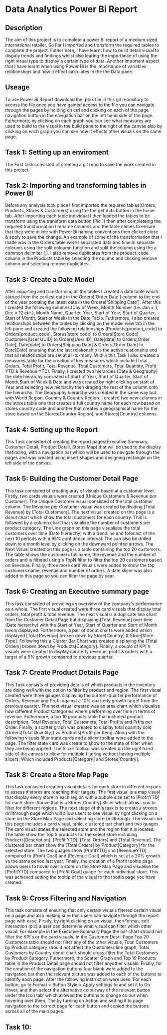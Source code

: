 # Data Analytics Power Bi Report

## Description 
The aim of this project is to complete a power Bi report of a medium sized international retailer. So Far I imported and transform the required tables to complete the project. Futhermore, I have learnt how to build detail visual to dispaly trends and findings whilst also learing the importance of using the right visual type to display a certain type of data. Another important aspect that I have learnt when using Power Bi is the importance of variables relationships and how it effect calculates in the the Data pane.

## Useage 
To use Power Bi Report download the .pbix file in this git repository to access the file once you have gained access to the file you can navigate through the pages by holding on ctrl and clicking on each of the page navigation button in the navigation bar on the left hand side of the page. Futhermore, by clicking on each graph you can see what measures are used to build to the visual in the build pane to the right of the canvas also by clicking on each graph you can see how it effects other visuals on the same page. 

## Task 1: Setting up an enviroment
The First task consisted of creating a git repo to save the work created in this project.

## Task 2: Importing and transforming tables in Power BI 
Before any analysis took place I first imported the required tables(Orders, Products, Stores & Customers) using the the get data button in the home tab. After importing each table individual I then loaded the tables to be transform using the transform data button (Pic 1) then after completeing the required transformation I rename columns and the table names to ensure that they were in line with Power Bi naming conventions then clicked close & apply to save the change. An example of some of the transformation that I made was in the Orders table were I separated data and time in separate coloums using the split coloumn function and split the column using the a common delimiter (,). I also remove duplicates from the product_code column in the Products table by selecting the column and clicking remove column and selecting remove duplicates. 

## Task 3: Create a Date Model 
After importing and transforming all the tables I created a date table which started from the earliest date in the Orders['Order Date'] column to the end of the year containg the latest date in the Orders['Shipping Date']. After this I created the following columns (Day of Week, Month Number (i.e. Jan = 1, Dec = 12 etc.), Month Name, Quarter, Year, Start of Year, Start of Quarter, Start of Month, Start of Week) in the Date Table. Futhermore, I also created relationships between the tables by clicking on the model view tab in the left pane and created the following relationships (Products[product_code] to Orders[product_code], Stores[store code] to Orders[Store Code], Customers[User UUID] to Orders[User ID], Date[date] to Orders[Order Date], Date[date] to Orders[Shipping Date] & Orders[Order Date] to Date[Date] enursing that the last relationship is the active relationship and that all relationships are set at all-to-many. Within this Task I also created a measures table for the creation of key measures which include (Total Orders, Total Profit, Total Revenue, Total Customers, Total Quantity, Profit YTD & Revenue YTD). Finally, I created two hierarcies (Date & Geography) the date hierarchy consisted of Start of Year, Start of Quarter, Start of Month,Start of Week & Date and was created by right clicking on start of Year and selecting new hierarchy then draging the rest of the column onto the hierarchy. The Geography hierarchy was created in the same way but with World Region, Country & Country Region. I created two new columns in the stores table one that creates a full country name for each row based on stores country code and another that creates a geographical name for the store based on the Stores[Country Region], and Stores[Country] columns.

## Task 4: Setting up the Report 
This Task consisted of creating the report pages(Executive Summary, Customer Detail, Product Detail, Stores Map) that will be used to the display thefinding,  with a navigation bar which will be used to navigate through the pages and was created using insert shapes and designing rectangle on the left side of the canvas. 

## Task 5: Building the Customer Detail Page 
This task consisted of creating aray of visuals based at a customer level. Firstly, two cards visuals were created (Unique Customers & Revenue per Customer). The Unique Customer visual consisted of the total customer column. The Reveune per Customer visual was created by dividing [Total Revenue] by [Total Customers]. The next visual created on this page is a donut chart which show the total customers for each country. This is followed by a column chart that visualise the number of customers per product category. The Line graph on this page visualises the total customers over time (Date hierarchy) with a trendline and forecast of the next 10 periods with a 95% confidence interval. The can also be drilled down to a month level by clicking on the downward pointed arrows.  The Next Visual created on this page is a table containing the top 20 customers. The table shows the customers full name, the revenue and the number of orders and is filtered using a TopN filter to filter the top 20 customers based on Revenue. Finally, three more card visuals were added to show the top customers name, revenue and number of orders. A date slicer was also added to this page so you can filter the page by year.

## Task 6: Creating an Executive summary page 
This task consisted of providing an overview of the company's performance as a whole. The first visual created were three card visuals that display total orders, total profit & total revenue. The next visual is a duplicate line chart from the Customer Detail Page but displaying [Total Revenue] over time (Date hierarchy) with the  Start of Year, Start of Quarter and Start of Month levels displayed. Furthermore, a pair of donut charts were added which displayed [Total Revenue] broken down by Store[Country] & Store[Store Type]. Following this a Cluster Bar Chart was created displaying the [Total Orders] broken down by Products[Category]. Finally, a couple of KPI's visuals were created to display qaurterly revenue, profit & orders with a target of a 5% growth compared to previous quarter. 

## Task 7: Create Product Details Page
This Task consists of providing details of which products in the inventory are doing well with the option to filter by product and region. The first visual created were three gauges displaying the current-quarter performance of Orders, Revenue and Profit against a  10% quarterly growth target from the previous quarter. The next visual created was an area chart which visualise how different Product Categories where performing over time in terms of revenue. Futhermore, a top 10 products table that included product description, Total Revenue, Total Customers, Total Profits and Prfits per Order. Finally, a scatter graph was created to display total quantity sold (Orders[Total Quantity]) vs  Products[Profit per Item]. Along with the following visuals filter state cards and a slicer toolbar were added to the page. The filter state card was create to show to the state of filter when they are being applied. The Slicer toolbar was created on the right hand side of the canvas to allow for multiple filtering without having multiple slicers, Which included Products[Category] and Stores[Country].

## Task 8: Create a Store Map Page 
This task consisted creating visual details for each store in different regions to assess if stores are reaching their targets. The first visual is a map visual that display every store in each region with a bubble size set to [ProfitYTD] for each store. Above that is a Stores[Country] Slicer which allows you to filter for different regions. The next stage of this task is to create a strores drillthrough page which will allow users to see visual by right clicking on a store on the Store Map Page and selecting store Drillthrough. The visuals on this page includes a card visual, table, clustered bar chart and two guages. The card visual states the selected store and the region that it is located. The table show the Top 5 products for the select store including Products[Description], [Profit YTD], [Total Orders] and [Total Revenue]. The clustered bar chart show the [Total Orders] by Product[Category] for the selected store. The two guages show [ProfitYTD] and [RevenueYTD] compared to [Profit Goal] and [Revenue Goal] which is set at a 20% growth vs the same period last year. Finally, the creation of a Profit tooltip page allows users to hover over a store on the Store Map Page and visualise the [ProfitYTD] compared to [Profit Goal] guage for each individual store. This was achieved setting the tooltip of the visual to the tooltip page you have created.

 ## Task 9: Cross Filtering and Navigation
This task consists of ensuring that only certain visuals filtered certain visual on a page and also making sure that users can navigate through the report page with ease. Firstly, by right clicking on an visual, then format, edit interaction (pic) a user can determine what visual can filter which other visual. For eaxmple in the Executive Summary Page the bar chart should not filter the KPI's or the card visuals. In the Customer Detail Page Top 20 Customers table should not filter any of the other visuals, Total Customers by Product category should not affect the Customers line graph, Total Customers by Country donut chart should cross-filter the Total Customers by Product Category. Futhermore, the Scatter Graph and Top 10 Products table in the Product Detail page should not filter anyother visuals. Finally, for the creation of the navigation buttons four blank were added to the navigation bar then the relevant picture was added to each of the buttons to identify each page. After the folllowing instruction were used 'For each button, go to Format > Button Style > Apply settings to and set it to On Hover, and then select the alternative colourway of the relevant button under the Icon tab' which allowed the buttons to change colour when hovering over them. The by turning on Action and setting it to page navigation to the correct page for each button and copied the buttons across all of the main pages. 

## Task 10: 


